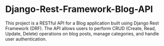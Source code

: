 # Django-Rest-Framework-Blog-API
This project is a RESTful API for a Blog application built using Django Rest Framework (DRF). The API allows users to perform CRUD (Create, Read, Update, Delete) operations on blog posts, manage categories, and handle user authentication.
